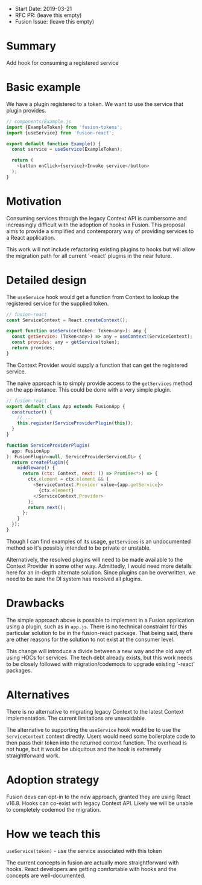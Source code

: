 * Start Date: 2019-03-21
* RFC PR: (leave this empty)
* Fusion Issue: (leave this empty)

# Summary

Add hook for consuming a registered service


# Basic example

We have a plugin registered to a token. We want to use the service that plugin provides.

```javascript
// components/Example.js
import {ExampleToken} from 'fusion-tokens';
import {useService} from 'fusion-react';

export default function Example() {
  const service = useService(ExampleToken);

  return (
    <button onClick={service}>Invoke service</button>
  );
}
```

# Motivation

Consuming services through the legacy Context API is cumbersome and increasingly difficult with the adoption of hooks in Fusion. This proposal aims to provide a simplified and contemporary way of providing services to a React application.

This work will not include refactoring existing plugins to hooks but will allow the migration path for all current '-react' plugins in the near future.

# Detailed design

The `useService` hook would get a function from Context to lookup the registered service for the supplied token.

```javascript
// fusion-react
const ServiceContext = React.createContext();

export function useService(token: Token<any>): any {
  const getService: (Token<any>) => any = useContext(ServiceContext);
  const provides: any = getService(token);
  return provides;
}
```

The Context Provider would supply a function that can get the registered service.

The naive approach is to simply provide access to the `getServices` method on the app instance. This could be done with a very simple plugin.

```javascript
// fusion-react
export default class App extends FusionApp {
  constructor() {
    // ...
    this.register(ServiceProviderPlugin(this));
  }
}

function ServiceProviderPlugin(
  app: FusionApp
): FusionPlugin<null, ServiceProviderServiceLOL> {
  return createPlugin({
    middleware() {
      return (ctx: Context, next: () => Promise<*>) => {
        ctx.element = ctx.element && (
          <ServiceContext.Provider value={app.getService}>
            {ctx.element}
          </ServiceContext.Provider>
        );
        return next();
      };
    }
  });
}
```

Though I can find examples of its usage, `getServices` is an undocumented method so it's possibly intended to be private or unstable.

Alternatively, the resolved plugins will need to be made available to the Context Provider in some other way. Admittedly, I would need more details here for an in-depth alternate solution. Since plugins can be overwritten, we need to be sure the DI system has resolved all plugins.

# Drawbacks

The simple approach above is possible to implement in a Fusion application using a plugin, such as in `app.js`. There is no technical constraint for this particular solution to be in the fusion-react package. That being said, there are other reasons for the solution to not exist at the consumer level.

This change will introduce a divide between a new way and the old way of using HOCs for services. The tech debt already exists, but this work needs to be closely followed with migration/codemods to upgrade existing '-react' packages.

# Alternatives

There is no alternative to migrating legacy Context to the latest Context implementation. The current limitations are unavoidable.

The alternative to supporting the `useService` hook would be to use the `ServiceContext` context directly. Users would need some boilerplate code to then pass their token into the returned context function. The overhead is not huge, but it would be ubiquitous and the hook is extremely straightforward work.

# Adoption strategy

Fusion devs can opt-in to the new approach, granted they are using React v16.8. Hooks can co-exist with legacy Context API. Likely we will be unable to completely codemod the migration.

# How we teach this

`useService(token)` - use the service associated with this token

The current concepts in fusion are actually more straightforward with hooks. React developers are getting comfortable with hooks and the concepts are well-documented.